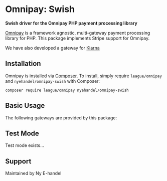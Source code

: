 # Omnipay: Swish

**Swish driver for the Omnipay PHP payment processing library**

[Omnipay](https://github.com/thephpleague/omnipay) is a framework agnostic, multi-gateway payment
processing library for PHP. This package implements Stripe support for Omnipay.

We have also developed a gateway for [Klarna]([https://github.com/dalholm/](https://github.com/dalholm/omnipay-klarna))

## Installation

Omnipay is installed via [Composer](http://getcomposer.org/). To install, simply require `league/omnipay` and `nyehandel/omnipay-swish` with Composer:

```
composer require league/omnipay nyehandel/omnipay-swish
```

## Basic Usage

The following gateways are provided by this package:

## Test Mode

Test mode exists...

## Support

Maintained by Ny E-handel
